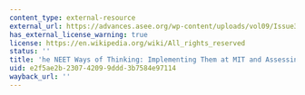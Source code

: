 ```yaml
---
content_type: external-resource
external_url: https://advances.asee.org/wp-content/uploads/vol09/Issue3/Papers/AEE-Innovative-Lavi-3.pdf
has_external_license_warning: true
license: https://en.wikipedia.org/wiki/All_rights_reserved
status: ''
title: 'he NEET Ways of Thinking: Implementing Them at MIT and Assessing Their Efficacy'
uid: e2f5ae2b-2307-4209-9ddd-3b7584e97114
wayback_url: ''
---
```

